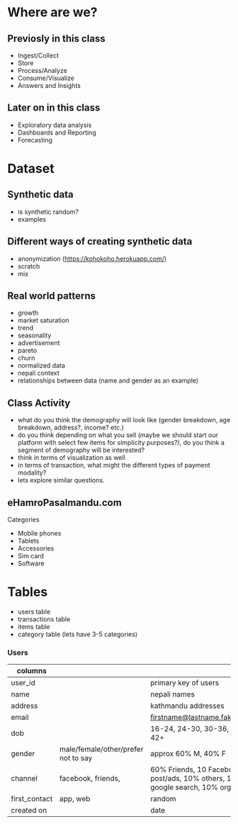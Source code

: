 # Where are we?

## Previosly in this class
- Ingest/Collect
- Store
- Process/Analyze
- Consume/Visualize
- Answers and Insights

## Later on in this class
- Exploratory data analysis
- Dashboards and Reporting 
- Forecasting

# Dataset

## Synthetic data
- is synthetic random?
- examples

## Different ways of creating synthetic data
- anonymization (https://kohokoho.herokuapp.com/)
- scratch
- mix

## Real world patterns
- growth
- market saturation
- trend
- seasonality
- advertisement
- pareto
- churn
- normalized data
- nepali context
- relationships between data (name and gender as an example)

## Class Activity
- what do you think the demography will look like (gender breakdown, age breakdown, address?, income? etc.)
- do you think depending on what you sell (maybe we should start our platform with select few items for simplicity purposes?), do you think a segment of demography will be interested?
- think in terms of visualization as well
- in terms of transaction, what might the different types of payment modality?
- lets explore similar questions.

## eHamroPasalmandu.com
Categories
- Mobile phones 
- Tablets
- Accessories
- Sim card
- Software

# Tables
- users table
- transactions table
- items table
- category table (lets have 3-5 categories) 

### Users
| columns        |                                     |                                                                               |
| -------------- | ----------------------------------- | ----------------------------------------------------------------------------- |
| user\_id       |                                     | primary key of users                                                          |
| name           |                                     | nepali names                                                                  |
| address        |                                     | kathmandu addresses                                                           |
| email          |                                     | firstname@lastname.fakedata.com                                               |
| dob            |                                     | 16-24, 24-30, 30-36, 36-42, 42+                                               |
| gender         | male/female/other/prefer not to say | approx 60% M, 40% F                                                           |
| channel        | facebook, friends,                  | 60% Friends, 10 Facebook post/ads, 10% others, 10% google search, 10% organic |
| first\_contact | app, web                            | random                                                                        |
| created on     |                                     | date                                                                          |
